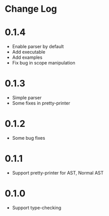 # Change Log

# 0.1.4

+ Enable parser by default
+ Add executable
+ Add examples
+ Fix bug in scope manipulation

# 0.1.3

+ Simple parser
+ Some fixes in pretty-printer

# 0.1.2

+ Some bug fixes

# 0.1.1

+ Support pretty-printer for AST, Normal AST

# 0.1.0

+ Support type-checking
